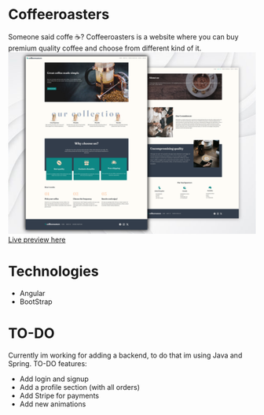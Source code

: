 # Coffeeroasters

Someone said coffe ☕? Coffeeroasters is a website where you can buy premium quality coffee and choose from different kind of it. <br>
![Alt text](src/assets/imgs/coffeeroaster_desktop_preview.png) <br>
 <a href="https://cofferoasters-danielrrapi.netlify.app">Live preview here</a> 

# Technologies
<ul>
  <li>Angular</li>
  <li>BootStrap</li>
</ul>

# TO-DO
Currently im working for adding a backend, to do that im using Java and Spring.
TO-DO features:
<ul>
  <li>Add login and signup</li>
  <li>Add a profile section (with all orders)
  <li>Add Stripe for payments</li> 
  <li>Add new animations</li>
</ul>
